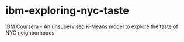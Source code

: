 # ibm-exploring-nyc-taste
IBM Coursera -  An unsupervised K-Means model to explore the taste of NYC neighborhoods
